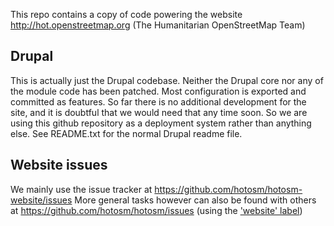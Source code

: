 This repo contains a copy of code powering the website http://hot.openstreetmap.org (The Humanitarian OpenStreetMap Team)

## Drupal
This is actually just the Drupal codebase. Neither the Drupal core nor any of the module code has been patched. Most configuration is exported and committed as features. So far there is no additional development for the site, and it is doubtful that we would need that any time soon. So we are using this github repository as a deployment system rather than anything else. See README.txt for the normal Drupal readme file.

## Website issues
We mainly use the issue tracker at https://github.com/hotosm/hotosm-website/issues
More general tasks however can also be found with others at https://github.com/hotosm/hotosm/issues (using the ['website' label](https://github.com/hotosm/hotosm/issues?labels=website&page=1&state=open))
